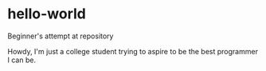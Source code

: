 # hello-world
Beginner's attempt at repository

Howdy, I'm just a college student trying to aspire to be the best programmer I can be.
